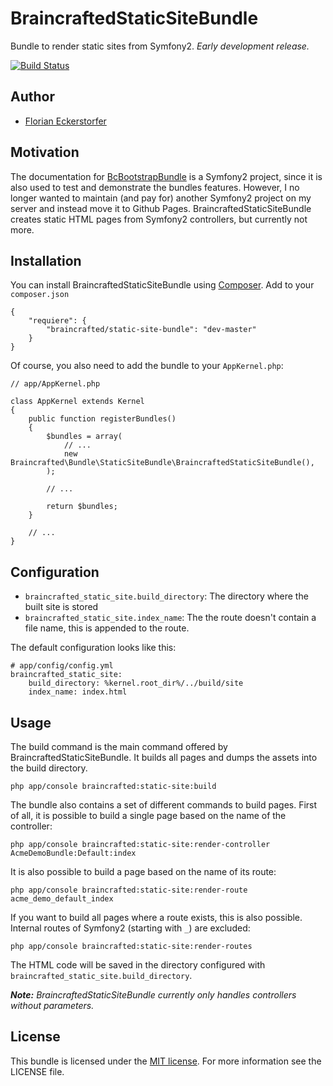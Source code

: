 BraincraftedStaticSiteBundle
==================

Bundle to render static sites from Symfony2. *Early development release.*

[![Build Status](https://travis-ci.org/braincrafted/static-site-bundle.png?branch=master)](https://travis-ci.org/braincrafted/static-site-bundle)


Author
------

- [Florian Eckerstorfer](http://florian.ec)


Motivation
----------

The documentation for [BcBootstrapBundle](https://github.com/braincrafted/bootstrap-bundle) is a Symfony2 project, since it is also used to test and demonstrate the bundles features. However, I no longer wanted to maintain (and pay for) another Symfony2 project on my server and instead move it to Github Pages. BraincraftedStaticSiteBundle creates static HTML pages from Symfony2 controllers, but currently not more.


Installation
------------

You can install BraincraftedStaticSiteBundle using [Composer](http://getcomposer.org). Add to your `composer.json`

    {
        "requiere": {
            "braincrafted/static-site-bundle": "dev-master"
        }
    }

Of course, you also need to add the bundle to your `AppKernel.php`:

    // app/AppKernel.php

    class AppKernel extends Kernel
    {
        public function registerBundles()
        {
            $bundles = array(
                // ...
                new Braincrafted\Bundle\StaticSiteBundle\BraincraftedStaticSiteBundle(),
            );

            // ...

            return $bundles;
        }

        // ...
    }


Configuration
-------------

- `braincrafted_static_site.build_directory`: The directory where the built site is stored
- `braincrafted_static_site.index_name`: The the route doesn't contain a file name, this is appended to the route.

The default configuration looks like this:

    # app/config/config.yml
    braincrafted_static_site:
        build_directory: %kernel.root_dir%/../build/site
        index_name: index.html


Usage
-----

The build command is the main command offered by BraincraftedStaticSiteBundle. It builds all pages and dumps the assets into the build directory.

    php app/console braincrafted:static-site:build

The bundle also contains a set of different commands to build pages. First of all, it is possible to build a single page based on the name of the controller:

    php app/console braincrafted:static-site:render-controller AcmeDemoBundle:Default:index

It is also possible to build a page based on the name of its route:

    php app/console braincrafted:static-site:render-route acme_demo_default_index

If you want to build all pages where a route exists, this is also possible. Internal routes of Symfony2 (starting with `_`) are excluded:

    php app/console braincrafted:static-site:render-routes

The HTML code will be saved in the directory configured with `braincrafted_static_site.build_directory`.

_**Note:** BraincraftedStaticSiteBundle currently only handles controllers without parameters._

License
-------

This bundle is licensed under the [MIT license](http://opensource.org/licenses/MIT). For more information see the LICENSE file.
